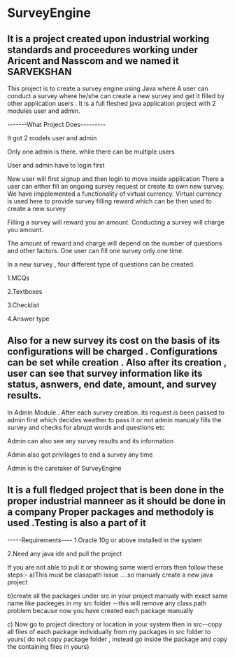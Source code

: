 # SurveyEngine

It is a project created upon industrial working standards and proceedures working under Aricent and Nasscom and we named it SARVEKSHAN
-----------------------

This project is to create a survey engine using Java where A user can conduct a survey where he/she can create a new survey and get it filled by other application users . 
It is a full fleshed java application project  with 2 modules user and admin.

-------What Project Does--------- 

It got 2 models user and admin

Only one admin is there. 
while there can be multiple users

User and admin have to login first

New user will first signup 
and then login to 
move inside application
There a user can either fill an ongoing survey request or create its own new survey.
We have impplemented a functionality of virtual currency.
Virtual currency is used here to provide survey filling reward which can be then used to create a new survey

Filling a survey will reward you an amount.
Conducting a survey will charge you amount.

The amount of reward and charge will depend on the number of questions and other factors. One user can fill one survey only one time.

In a new survey , four different type of questions can be created.

1.MCQs

2.Textboxes

3.Checklist

4.Answer type


Also for a new survey its cost on the basis of its configurations will be charged . Configurations can be set while creation .
Also after its creation , user can see that survey information like its status, asnwers, end date, amount, and survey results.
--------
In  Admin Module..
After each survey creation..its request is been passed to admin first which decides weather to pass it or not
admin manualy fills the survey and checks for abrupt words and questions etc 

Admin can also see any survey results and its information 

Admin also got privilages to end a survey any time

Admin is the caretaker of SurveyEngine 

It is a full fledged project that is been done in the proper industrial manneer as it should be done in a company
Proper packages and methodoly is used .Testing is also a part of it 
------------------



-----Requirements----
1.Oracle 10g or above installed in the system


2.Need any java ide and pull the project

If you are not able to pull it or showing some wierd errors then follow these steps:-
a)This must be classpath issue ....so manualy create a new java project

b)create all the packages under src in your project manualy   with exact same name like packeges in my src folder
--this will remove any class path problem because now you have created each package manually 

c) Now go to project directory or location in your system then in src--copy all files of each package individually from my packages in src folder to yours( do not copy package folder , instead go inside the package and copy the containing files in  yours) 










